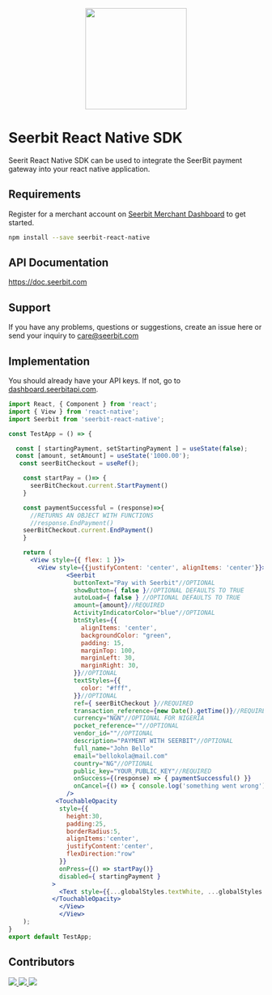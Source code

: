 <p align="center">
<img width="200" valign="top" src="https://camo.githubusercontent.com/c95fa9deb3f9e4fa1d700aebdbe3373227d826ec/68747470733a2f2f7265732e636c6f7564696e6172792e636f6d2f6479326461677567702f696d6167652f75706c6f61642f76313537313234393635382f736565726269742d6c6f676f5f6d64696e6f6d2e706e67" data-canonical-src="https://res.cloudinary.com/dy2dagugp/image/upload/v1571249658/seerbit-logo_mdinom.png" style="max-width:100%; ">
</p>

# Seerbit React Native SDK

Seerit React Native SDK can be used to integrate the SeerBit payment gateway into your react native application. 

## Requirements 
Register for a merchant account on [Seerbit Merchant Dashboard](https://dashboard.seerbitapi.com) to get started. 

```bash
npm install --save seerbit-react-native
```
## API Documentation 
   https://doc.seerbit.com

## Support 
If you have any problems, questions or suggestions, create an issue here or send your inquiry to care@seerbit.com

## Implementation
You should already have your API keys. If not, go to [dashboard.seerbitapi.com](https://dashboard.seerbitapi.com).
```jsx
import React, { Component } from 'react';
import { View } from 'react-native';
import Seerbit from 'seerbit-react-native';

const TestApp = () => {

  const [ startingPayment, setStartingPayment ] = useState(false);
  const [amount, setAmount] = useState('1000.00');
   const seerBitCheckout = useRef();

    const startPay = ()=> {
      seerBitCheckout.current.StartPayment()
    }

    const paymentSuccessful = (response)=>{
      //RETURNS AN OBJECT WITH FUNCTIONS
      //response.EndPayment()
    seerBitCheckout.current.EndPayment()
    }

    return (
      <View style={{ flex: 1 }}>
        <View style={{justifyContent: 'center', alignItems: 'center'}}>
                <Seerbit
                  buttonText="Pay with Seerbit"//OPTIONAL
                  showButton={ false }//OPTIONAL DEFAULTS TO TRUE
                  autoLoad={ false } //OPTIONAL DEFAULTS TO TRUE
                  amount={amount}//REQUIRED
                  ActivityIndicatorColor="blue"//OPTIONAL
                  btnStyles={{
                    alignItems: 'center',
                    backgroundColor: "green",
                    padding: 15,
                    marginTop: 100,
                    marginLeft: 30,
                    marginRight: 30,
                  }}//OPTIONAL
                  textStyles={{
                    color: "#fff",
                  }}//OPTIONAL
                  ref={ seerBitCheckout }//REQUIRED
                  transaction_reference={new Date().getTime()}//REQUIRED
                  currency="NGN"//OPTIONAL FOR NIGERIA
                  pocket_reference=""//OPTIONAL
                  vendor_id=""//OPTIONAL
                  description="PAYMENT WITH SEERBIT"//OPTIONAL
                  full_name="John Bello"
                  email="bellokola@mail.com"
                  country="NG"//OPTIONAL
                  public_key="YOUR_PUBLIC_KEY"//REQUIRED
                  onSuccess={(response) => { paymentSuccessful() }}
                  onCancel={() => { console.log('something went wrong') }}
                />
             <TouchableOpacity
              style={{
                height:30,
                padding:25,
                borderRadius:5,
                alignItems:'center',
                justifyContent:'center',
                flexDirection:"row"
              }}
              onPress={() => startPay()}
              disabled={ startingPayment }
            >
              <Text style={{...globalStyles.textWhite, ...globalStyles.h3}}>{ startingPayment ? 'Starting PayStack Checkout...' : 'Load Balance'}</Text>
            </TouchableOpacity>
              </View>
              </View>
    );
}
export default TestApp;

```
## Contributors
<span>
<a href="https://github.com/praizerema">
  <img src="https://github.com/praizerema.png?size=50">
</a>
<a href="https://github.com/tosyngy">
  <img src="https://github.com/tosyngy.png?size=50">
</a>
   <a href="https://github.com/amoskeyz">
  <img src="https://github.com/amoskeyz.png?size=50">
</a>
   </span>
